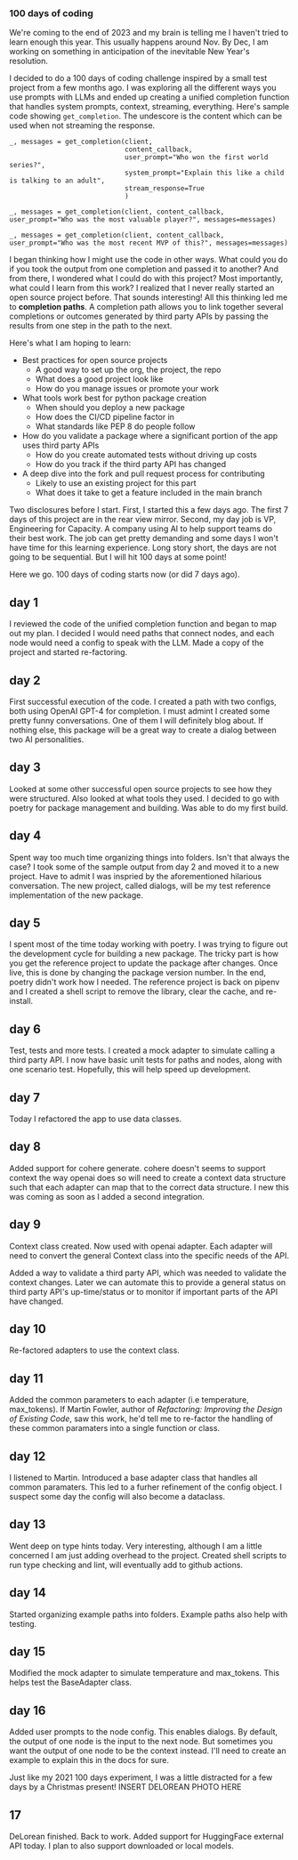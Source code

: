 ### 100 days of coding

We're coming to the end of 2023 and my brain is telling me I haven't tried to learn enough this year.  This usually happens around Nov.  By Dec, I am working on something in anticipation of the inevitable New Year's resolution.

I decided to do a 100 days of coding challenge inspired by a small test project from a few months ago. I was exploring all the different ways you use prompts with LLMs and ended up creating a unified completion function that handles system prompts, context, streaming, everything.  Here's sample code showing ```get_completion```.  The undescore is the content which can be used when not streaming the response.

```
_, messages = get_completion(client,
                             content_callback,
                             user_prompt="Who won the first world series?",
                             system_prompt="Explain this like a child is talking to an adult",
                             stream_response=True
                             )

_, messages = get_completion(client, content_callback, user_prompt="Who was the most valuable player?", messages=messages)

_, messages = get_completion(client, content_callback, user_prompt="Who was the most recent MVP of this?", messages=messages)

```

I began thinking how I might use the code in other ways. What could you do if you took the output from one completion and passed it to another?  And from there, I wondered what I could do with this project?  Most importantly, what could I learn from this work? I realized that I never really started an open source project before.  That sounds interesting!  All this thinking led me to **completion paths**.  A completion path allows you to link together several completions or outcomes generated by third party APIs by passing the results from one step in the path to the next.  

Here's what I am hoping to learn:

* Best practices for open source projects
  * A good way to set up the org, the project, the repo
  * What does a good project look like
  * How do you manage issues or promote your work
* What tools work best for python package creation
  * When should you deploy a new package
  * How does the CI/CD pipeline factor in
  * What standards like PEP 8 do people follow
* How do you validate a package where a significant portion of the app uses third party APIs
  * How do you create automated tests without driving up costs
  * How do you track if the third party API has changed
* A deep dive into the fork and pull request process for contributing
  * Likely to use an existing project for this part
  * What does it take to get a feature included in the main branch


Two disclosures before I start.  First, I started this a few days ago.  The first 7 days of this project are 
in the rear view mirror.  Second, my day job is VP, Engineering for Capacity.  A company using AI to help 
support teams do their best work.  The job can get pretty demanding and some days I won't have time for this 
learning experience.  Long story short, the days are not going to be sequential.  But I will hit 100 days at 
some point!

Here we go.  100 days of coding starts now (or did 7 days ago).
  
## day 1

I reviewed the code of the unified completion function and began to map out my plan.  I decided I would need
paths that connect nodes, and each node would need a config to speak with the LLM.  Made a copy of the project
and started re-factoring.

## day 2

First successful execution of the code.  I created a path with two configs, both using OpenAI GPT-4 for completion.
I must admint I created some pretty funny conversations.  One of them I will definitely blog about.  If nothing else,
this package will be a great way to create a dialog between two AI personalities.

## day 3

Looked at some other successful open source projects to see how they were structured.  Also looked at what tools 
they used.  I decided to go with poetry for package management and building.  Was able to do my first build.

## day 4

Spent way too much time organizing things into folders.  Isn't that always the case?  I took some of the sample 
output from day 2 and moved it to a new project.  Have to admit I was inspried by the aforementioned hilarious 
conversation.  The new project, called dialogs, will be my test reference implementation of the new package.

## day 5

I spent most of the time today working with poetry.  I was trying to figure out the development cycle for building
a new package.  The tricky part is how you get the reference project to update the package after changes.  Once live,
this is done by changing the package version number.  In the end, poetry didn't work how I needed.  The reference
project is back on pipenv and I created a shell script to remove the library, clear the cache, and re-install.

## day 6

Test, tests and more tests.  I created a mock adapter to simulate calling a third party API.  I now have basic
unit tests for paths and nodes, along with one scenario test.  Hopefully, this will help speed up development.

## day 7

Today I refactored the app to use data classes.

## day 8

Added support for cohere generate.  cohere doesn't seems to support context the way openai does so will need
to create a context data structure such that each adapter can map that to the correct data structure.
I new this was coming as soon as I added a second integration.

## day 9

Context class created.  Now used with openai adapter.  Each adapter will need to convert the general Context
class into the specific needs of the API.

Added a way to validate a third party API, which was needed to validate the context changes.  Later we can
automate this to provide a general status on third party API's up-time/status or to monitor if important parts 
of the API have changed.

## day 10

Re-factored adapters to use the context class.

## day 11

Added the common parameters to each adapter (i.e temperature, max_tokens).  If Martin Fowler, author of
*Refactoring: Improving the Design of Existing Code*, saw this work, he'd tell me to re-factor the
handling of these common paramaters into a single function or class.

## day 12

I listened to Martin.  Introduced a base adapter class that handles all common paramaters.  This led
to a furher refinement of the config object.  I suspect some day the config will also become a dataclass.

## day 13

Went deep on type hints today.  Very interesting, although I am a little concerned I am just adding overhead
to the project.  Created shell scripts to run type checking and lint, will eventually add to github actions.

## day 14

Started organizing example paths into folders.  Example paths also help with testing.  

## day 15

Modified the mock adapter to simulate temperature and max_tokens.  This helps test the BaseAdapter class.

## day 16

Added user prompts to the node config.  This enables dialogs.  By default, the output of one node is the 
input to the next node.  But sometimes you want the output of one node to be the context instead.  I'll
need to create an example to explain this in the docs for sure.

Just like my 2021 100 days experiment, I was a little distracted for a few days by a Christmas present!
INSERT DELOREAN PHOTO HERE

## 17

DeLorean finished.  Back to work.  Added support for HuggingFace external API today. I plan to also support
downloaded or local models.
